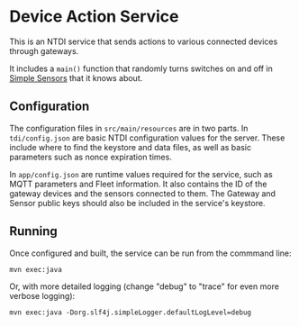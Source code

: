# Device Action Service

This is an NTDI service that sends actions to various connected devices through gateways.

It includes a `main()` function that randomly turns switches on and off in [Simple Sensors](../device-sensor/README.md) that it knows about.

## Configuration

The configuration files in `src/main/resources` are in two parts. In `tdi/config.json` are basic NTDI configuration values for the server. These include where to find the keystore and data files, as well as basic parameters such as nonce expiration times.

In `app/config.json` are runtime values required for the service, such as MQTT parameters and Fleet information. It also contains the ID of the gateway devices and the sensors connected to them. The Gateway and Sensor public keys should also be included in the service's keystore.

## Running

Once configured and built, the service can be run from the commmand line:
```
mvn exec:java
```

Or, with more detailed logging (change "debug" to "trace" for even more verbose logging):
```
mvn exec:java -Dorg.slf4j.simpleLogger.defaultLogLevel=debug
```
